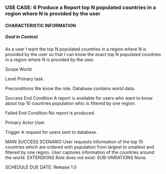 ### USE CASE: 6 Produce a Report top N populated countries in a region where N is provided by the user
#### CHARACTERISTIC INFORMATION
##### Goal in Context
As a user I want the top N populated countries in a region where N is provided by the user so that I can know the exact top N populated countries in a region where N is provided by the user.

Scope
World

Level
Primary task.

Preconditions
We know the role. Database contains world data.

Success End Condition
A report is available for users who want to know about top 10 countries population whic is filtered by one region.

Failed End Condition
No report is produced.

Primary Actor
User.

Trigger
A request for users sent to database.

MAIN SUCCESS SCENARIO
User requests information of the top 10 countries which are ordered with population from largest to smallest and filtered by one region.
User captures information of the countries around the world. 
EXTENSIONS
Role does not exist:
SUB-VARIATIONS
None.

SCHEDULE
DUE DATE: Release 1.0
